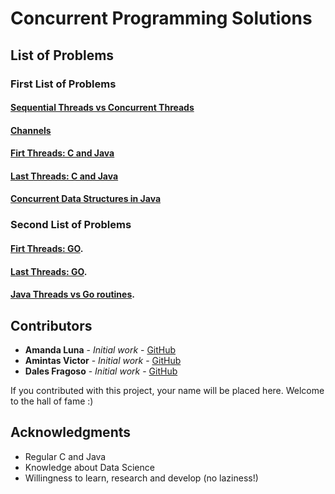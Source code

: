 

# Concurrent Programming Solutions

## List of Problems

### First List of Problems

#### [Sequential Threads vs Concurrent Threads](./Lista1/1)

#### [Channels](./Lista1/2)

#### [Firt Threads: C and Java](./Lista1/3)

#### [Last Threads: C and Java](./Lista1/4)

#### [Concurrent Data Structures in Java](./Lista1/5)

### Second List of Problems

#### [Firt Threads: GO](./Lista2/1).

#### [Last Threads: GO](./Lista2/2).

#### [Java Threads vs Go routines](./Lista2/3).


## Contributors
* **Amanda Luna** - *Initial work* - [GitHub](https://github.com/avdluna) 
* **Amintas Victor** - *Initial work* - [GitHub](https://github.com/amintasvrp)
* **Dales Fragoso** - *Initial work* - [GitHub](https://github.com/dalesEwerton)

 If you contributed with this project, your name will be placed here. Welcome to the hall of fame :)

## Acknowledgments
* Regular C and Java
* Knowledge about Data Science
* Willingness to learn, research and develop (no laziness!)